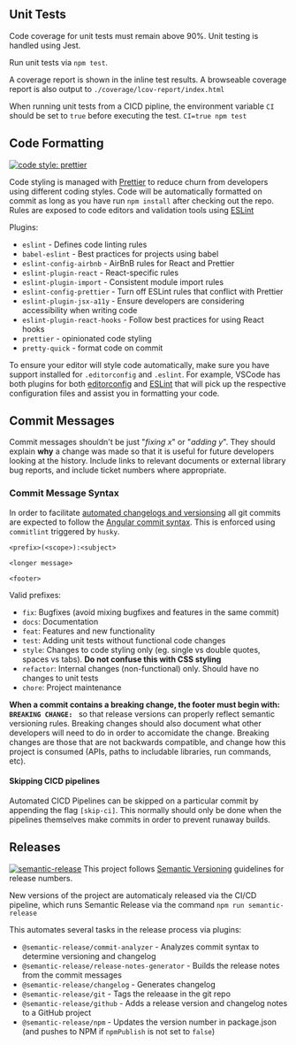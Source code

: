 ## Unit Tests
Code coverage for unit tests must remain above 90%. Unit testing is handled using Jest.

Run unit tests via `npm test`.

A coverage report is shown in the inline test results. A browseable coverage report is also output to `./coverage/lcov-report/index.html`

When running unit tests from a CICD pipline, the environment variable `CI` should be set to `true` before executing the test.
`CI=true npm test`

## Code Formatting
[![code style: prettier](https://img.shields.io/badge/code_style-prettier-ff69b4.svg?style=flat-square)](https://github.com/prettier/prettier)

Code styling is managed with [Prettier](https://github.com/prettier/prettier) to reduce churn from developers using different coding styles. Code will be automatically formatted on commit as long as you have run `npm install` after checking out the repo. Rules are exposed to code editors and validation tools using [ESLint](https://www.npmjs.com/package/eslint)

Plugins:
* `eslint` - Defines code linting rules
* `babel-eslint` - Best practices for projects using babel
* `eslint-config-airbnb` - AirBnB rules for React and Prettier
* `eslint-plugin-react` - React-specific rules
* `eslint-plugin-import` - Consistent module import rules
* `eslint-config-prettier` - Turn off ESLint rules that conflict with Prettier
* `eslint-plugin-jsx-a11y` - Ensure developers are considering accessibility when writing code
* `eslint-plugin-react-hooks` - Follow best practices for using React hooks
* `prettier` - opinionated code styling
* `pretty-quick` - format code on commit

To ensure your editor will style code automatically, make sure you have support installed for `.editorconfig` and `.eslint`. For example, VSCode has both plugins for both [editorconfig](https://marketplace.visualstudio.com/items?itemName=EditorConfig.EditorConfig) and [ESLint](https://marketplace.visualstudio.com/items?itemName=dbaeumer.vscode-eslint) that will pick up the respective configuration files and assist you in formatting your code.

## Commit Messages
Commit messages shouldn't be just "*fixing x*" or "*adding y*". They should explain **why** a change was made so that it is useful for future developers looking at the history. Include links to relevant documents or external library bug reports, and include ticket numbers where appropriate.

### Commit Message Syntax
In order to facilitate [automated changelogs and versionsing](#releases) all git commits are expected to follow the [Angular commit syntax](https://gist.github.com/stephenparish/9941e89d80e2bc58a153). This is enforced using `commitlint` triggered by `husky`.

```
<prefix>(<scope>):<subject>

<longer message>

<footer>
```

Valid prefixes:
* `fix`: Bugfixes (avoid mixing bugfixes and features in the same commit)
* `docs`: Documentation
* `feat`: Features and new functionality
* `test`: Adding unit tests without functional code changes
* `style`: Changes to code styling only (eg. single vs double quotes, spaces vs tabs). **Do not confuse this with CSS styling**
* `refactor`: Internal changes (non-functional) only. Should have no changes to unit tests
* `chore`: Project maintenance

**When a commit contains a breaking change, the footer must begin with: `BREAKING CHANGE: `** so that release versions can properly reflect semantic versioning rules.  Breaking changes should also document what other developers will need to do in order to accomidate the change. Breaking changes are those that are not backwards compatible, and change how this project is consumed (APIs, paths to includable libraries, run commands, etc).

#### Skipping CICD pipelines
Automated CICD Pipelines can be skipped on a particular commit by appending the flag `[skip-ci]`. This normally should only be done when the pipelines themselves make commits in order to prevent runaway builds.


## Releases
[![semantic-release](https://img.shields.io/badge/%20%20%F0%9F%93%A6%F0%9F%9A%80-semantic--release-e10079.svg)](https://github.com/semantic-release/semantic-release)
This project follows [Semantic Versioning](https://docs.npmjs.com/about-semantic-versioning) guidelines for release numbers.

New versions of the project are automaticaly released via the CI/CD pipeline, which runs Semantic Release via the command `npm run semantic-release`

This automates several tasks in the release process via plugins:
* `@semantic-release/commit-analyzer` - Analyzes commit syntax to determine versioning and changelog
* `@semantic-release/release-notes-generator` - Builds the release notes from the commit messages
* `@semantic-release/changelog` - Generates changelog
* `@semantic-release/git` - Tags the releaase in the git repo
* `@semantic-release/github` - Adds a release version and changelog notes to a GitHub project
* `@semantic-release/npm` - Updates the version number in package.json (and pushes to NPM if `npmPublish` is not set to `false`)

